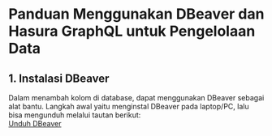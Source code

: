 # Panduan Menggunakan DBeaver dan Hasura GraphQL untuk Pengelolaan Data

## 1. Instalasi DBeaver

Dalam menambah kolom di database, dapat menggunakan DBeaver sebagai alat bantu. Langkah awal yaitu menginstal DBeaver pada laptop/PC, lalu bisa mengunduh melalui tautan berikut:  
[Unduh DBeaver](https://dbeaver.io/download/) 
